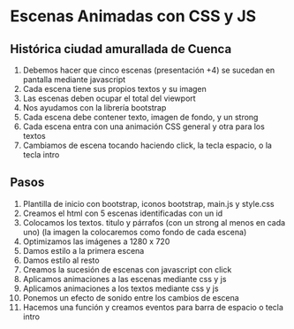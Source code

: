 # Escenas Animadas con CSS y JS
## Histórica ciudad amurallada de Cuenca
1. Debemos hacer que cinco escenas (presentación +4) se sucedan en pantalla mediante javascript
2. Cada escena tiene sus propios textos y su imagen
3. Las escenas deben ocupar el total del viewport
4. Nos ayudamos con la librería bootstrap
5. Cada escena debe contener texto, imagen de fondo, y un strong
6. Cada escena entra con una animación CSS general y otra para los textos
7. Cambiamos de escena tocando haciendo click, la tecla espacio,  o la tecla intro
## Pasos
1. Plantilla de inicio con bootstrap, iconos bootstrap, main.js y style.css
2. Creamos el html con 5 escenas identificadas con un id
3. Colocamos los textos. titulo y párrafos (con un strong al menos en cada uno) (la imagen la colocaremos como fondo de cada escena)
4. Optimizamos las imágenes a 	1280 x 720
5. Damos estilo a la primera escena
6. Damos estilo al resto
7. Creamos la sucesión de escenas con javascript con click
8. Aplicamos animaciones a las escenas mediante css y js
9. Aplicamos animaciones a los textos mediante css y js
10. Ponemos un efecto de sonido entre los cambios de escena
11. Hacemos una función y creamos eventos para barra de espacio o tecla intro
